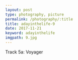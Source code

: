 ```yaml
---
layout: post
type: photography, picture
permalink: /photography/:title
title: adayinthelife-9
date: 2017-11-21
keyword: adayinthelife
imgpath: 9.jpg
---
```


Track 5a: Voyager
